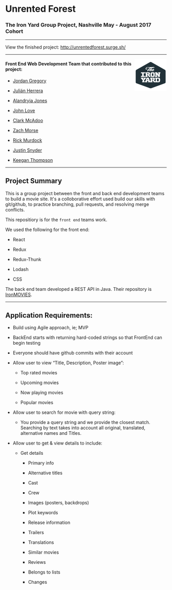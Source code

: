# Unrented Forest

### The Iron Yard Group Project, Nashville May - August 2017 Cohort 

---

View the finished project: http://unrentedforest.surge.sh/

---
<img align="right" width="100" height="100" src="./theIronYard.png">

#### Front End Web Development Team that contributed to this project:

* [Jordan Gregory](https://github.com/jordangregory)

* [Julián Herrera](https://github.com/vidjuheffex)

* [Alandryia Jones](https://github.com/LandiJ)

* [John Love](https://github.com/JohnHLove)

* [Clark McAdoo](https://github.com/clarkmcadoo)

* [Zach Morse](https://github.com/zachmorse)

* [Rick Murdock](https://github.com/rickmurdock)

* [Justin Snyder](https://github.com/Kaizan08)

* [Keegan Thompson](https://github.com/keeganthomp)

---

## Project Summary

This is a group project between the front and back end development teams to build a movie site. It's a colloborative effort used build our skills with git/github, to practice branching, pull requests, and resolving merge conflicts.

This repositiory is for the `front end` teams work.

We used the following for the front end:

* React

* Redux

* Redux-Thunk

* Lodash

* CSS

The back end team developed a REST API in Java. Their repository is [IronMOVIES](https://github.com/rabell66/IronMovies).

---

## Application Requirements:

* Build using Agile approach, ie; MVP

* BackEnd starts with returning hard-coded strings so that FrontEnd can begin testing

* Everyone should have github commits with their account

* Allow user to view “Title, Description, Poster image”:

  * Top rated movies

  * Upcoming movies

  * Now playing movies

  * Popular movies

* Allow user to search for movie with query string:

  * You provide a query string and we provide the closest match. Searching by text takes into account all original, translated, alternative names and Titles.

* Allow user to get & view details to include:

  * Get details

    * Primary info

    * Alternative titles

    * Cast

    * Crew

    * Images (posters, backdrops)

    * Plot keywords

    * Release information

    * Trailers

    * Translations

    * Similar movies

    * Reviews

    * Belongs to lists
    
    * Changes
